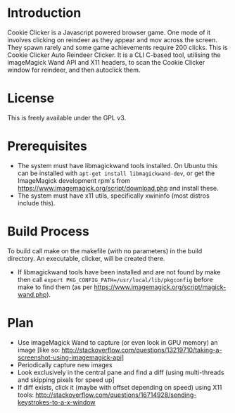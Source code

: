 Introduction
============

Cookie Clicker is a Javascript powered browser game. One mode of it involves clicking on reindeer as they appear and mov across the screen.
They spawn rarely and some game achievements require 200 clicks.
This is Cookie Clicker Auto Reindeer Clicker. It is a CLI C-based tool, utilising the imageMagick Wand API and X11 headers, to scan the Cookie Clicker window for reindeer, and then autoclick them.

License
=======

This is freely available under the GPL v3.

Prerequisites
=============

- The system must have libmagickwand tools installed.
   On Ubuntu this can be installed with `apt-get install libmagickwand-dev`, or get the ImageMagick development rpm's from https://www.imagemagick.org/script/download.php and install these.
- The system must have x11 utils, specifically xwininfo (most distros include this).

Build Process
=============

To build call make on the makefile (with no parameters) in the build directory. An executable, clicker, will be created there.
- If libmagickwand tools have been installed and are not found by make then call `export PKG_CONFIG_PATH=/usr/local/lib/pkgconfig` before make to find them (as per https://www.imagemagick.org/script/magick-wand.php).

Plan
====

- Use imageMagick Wand to capture (or even look in GPU memory) an image [like so: http://stackoverflow.com/questions/13219710/taking-a-screenshot-using-imagemagick-api]
- Periodically capture new images
- Look exclusively in the central pane and find a diff (using multi-threads and skipping pixels for speed up]
- If diff exists, click it (maybe with offset depending on speed) using X11 tools: http://stackoverflow.com/questions/16714928/sending-keystrokes-to-a-x-window 

